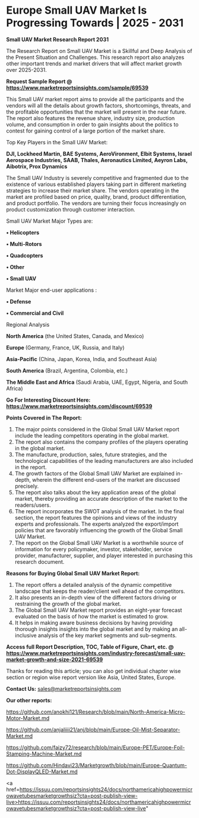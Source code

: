 # Europe Small UAV Market Is Progressing Towards | 2025 - 2031

<strong>Small UAV Market Research Report 2031</strong>

The Research Report on Small UAV Market is a Skillful and Deep Analysis of the Present Situation and Challenges. This research report also analyzes other important trends and market drivers that will affect market growth over 2025-2031.

<strong>Request Sample Report @ <a href=https://www.marketreportsinsights.com/sample/69539>https://www.marketreportsinsights.com/sample/69539</a></strong>

This Small UAV market report aims to provide all the participants and the vendors will all the details about growth factors, shortcomings, threats, and the profitable opportunities that the market will present in the near future. The report also features the revenue share, industry size, production volume, and consumption in order to gain insights about the politics to contest for gaining control of a large portion of the market share.

Top Key Players in the Small UAV Market:

<strong>DJI, Lockheed Martin, BAE Systems, AeroVironment, Elbit Systems, Israel Aerospace Industries, SAAB, Thales, Aeronautics Limited, Aeyron Labs, Aibotrix, Prox Dynamics</strong>

The Small UAV Industry is severely competitive and fragmented due to the existence of various established players taking part in different marketing strategies to increase their market share. The vendors operating in the market are profiled based on price, quality, brand, product differentiation, and product portfolio. The vendors are turning their focus increasingly on product customization through customer interaction.

Small UAV Market Major Types are:

<strong>• Helicopters

• Multi-Rotors

• Quadcopters

• Other

• Small UAV</strong>

Market Major end-user applications :

<strong>• Defense

• Commercial and Civil</strong>

Regional Analysis

</u><strong><b>North America</b></strong> (the United States, Canada, and Mexico)

<strong><b>Europe </b></strong>(Germany, France, UK, Russia, and Italy)

<strong><b>Asia-Pacific</b></strong> (China, Japan, Korea, India, and Southeast Asia)

<strong><b>South America</b></strong> (Brazil, Argentina, Colombia, etc.)

<strong><b>The Middle East and Africa</b></strong> (Saudi Arabia, UAE, Egypt, Nigeria, and South Africa)

<strong>Go For Interesting Discount Here: <a href=https://www.marketreportsinsights.com/discount/69539>https://www.marketreportsinsights.com/discount/69539</a></strong>

<strong>Points Covered in The Report:</strong>
<ol>
  <li>The major points considered in the Global Small UAV Market report include the leading competitors operating in the global market.</li>
  <li>The report also contains the company profiles of the players operating in the global market.</li>
  <li>The manufacture, production, sales, future strategies, and the technological capabilities of the leading manufacturers are also included in the report.</li>
  <li>The growth factors of the Global Small UAV Market are explained in-depth, wherein the different end-users of the market are discussed precisely.</li>
  <li>The report also talks about the key application areas of the global market, thereby providing an accurate description of the market to the readers/users.</li>
  <li>The report incorporates the SWOT analysis of the market. In the final section, the report features the opinions and views of the industry experts and professionals. The experts analyzed the export/import policies that are favorably influencing the growth of the Global Small UAV Market.</li>
  <li>The report on the Global Small UAV Market is a worthwhile source of information for every policymaker, investor, stakeholder, service provider, manufacturer, supplier, and player interested in purchasing this research document.</li>
</ol>
<strong>Reasons for Buying Global Small UAV Market Report:</strong>

<ol>
  <li>The report offers a detailed analysis of the dynamic competitive landscape that keeps the reader/client well ahead of the competitors.</li>
  <li>It also presents an in-depth view of the different factors driving or restraining the growth of the global market.</li>
  <li>The Global Small UAV Market report provides an eight-year forecast evaluated on the basis of how the market is estimated to grow.</li>
  <li>It helps in making aware business decisions by having providing thorough insights insights into the global market and by making an all-inclusive analysis of the key market segments and sub-segments.</li>
</ol>
<strong>Access full Report Description, TOC, Table of Figure, Chart, etc. @ <a href=https://www.marketreportsinsights.com/industry-forecast/small-uav-market-growth-and-size-2021-69539>https://www.marketreportsinsights.com/industry-forecast/small-uav-market-growth-and-size-2021-69539</a></strong>


Thanks for reading this article; you can also get individual chapter wise section or region wise report version like Asia, United States, Europe.

<strong>Contact Us:</strong>
sales@marketreportsinsights.com

<strong>Our other reports:</strong>

<a href=https://github.com/anokhi121/Research/blob/main/North-America-Micro-Motor-Market.md>https://github.com/anokhi121/Research/blob/main/North-America-Micro-Motor-Market.md</a>

<a href=https://github.com/anjaliiii21/anj/blob/main/Europe-Oil-Mist-Separator-Market.md>https://github.com/anjaliiii21/anj/blob/main/Europe-Oil-Mist-Separator-Market.md</a>

<a href=https://github.com/faizy72/research/blob/main/Europe-PET/Europe-Foil-Stamping-Machine-Market.md>https://github.com/faizy72/research/blob/main/Europe-PET/Europe-Foil-Stamping-Machine-Market.md</a>

<a href=https://github.com/Hindavi23/Marketgrowth/blob/main/Europe-Quantum-Dot-DisplayQLED-Market.md>https://github.com/Hindavi23/Marketgrowth/blob/main/Europe-Quantum-Dot-DisplayQLED-Market.md</a>

<a href=https://issuu.com/reportsinsights24/docs/northamericahighpowermicrowavetubesmarketgrowthsiz?cta=post-publish-view-live>https://issuu.com/reportsinsights24/docs/northamericahighpowermicrowavetubesmarketgrowthsiz?cta=post-publish-view-live</a>"
